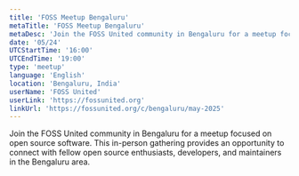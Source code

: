 ```yaml
---
title: 'FOSS Meetup Bengaluru'
metaTitle: 'FOSS Meetup Bengaluru'
metaDesc: 'Join the FOSS United community in Bengaluru for a meetup focused on open source software.'
date: '05/24'
UTCStartTime: '16:00'
UTCEndTime: '19:00'
type: 'meetup'
language: 'English'
location: 'Bengaluru, India'
userName: 'FOSS United'
userLink: 'https://fossunited.org'
linkUrl: 'https://fossunited.org/c/bengaluru/may-2025'
---
```


Join the FOSS United community in Bengaluru for a meetup focused on open source software. This in-person gathering provides an opportunity to connect with fellow open source enthusiasts, developers, and maintainers in the Bengaluru area.
